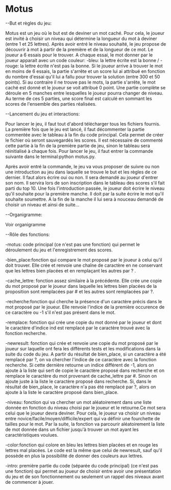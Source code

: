 # Motus

--But et règles du jeu:

Motus est un jeu où le but est de deviner un mot caché. 
Pour cela, le joueur est invité à choisir un niveau qui détermine la longueur du mot à deviner (entre 1 et 25 lettres). Après avoir entré le niveau souhaité, le jeu propose de découvrir à mot à partir de la première et de la longueur de ce mot. Le joueur a 6 essais pour le trouver. A chaque essai, le mot donner par le joueur apparait avec un code couleur: -bleu: la lettre écrite est la bonne / -rouge: la lettre écrite n'est pas la bonne.
Si le joueur arrive à trouver le mot en moins de 6 essais, la partie s'arrête et un score lui ai attribué en fonction du nombre d'essai qu'il lui a fallu pour trouver la solution (entre 300 et 50 points). Si au contraire il ne trouve pas le mots, la partie s'arrête, le mot caché est donné et le joueur se voit attribué 0 point.
Une partie complète se déroule en 5 manches entre lesquelles le joueur pourra changer de niveau. Au terme de ces 5 parties, une score final est calculé en sommant les scores de l'ensemble des parties réalisées.


--Lancement du jeu et interactions:

Pour lancer le jeu, il faut tout d'abord télécharger tous les fichiers fournis. La première fois que le jeu est lancé, il faut décommenter la partie commentée avec le tableau à la fin du code principal. Cela permet de créer le fichier où seront sauvegardés les scores. Il est nécessaire de commenté cette partie à la fin de la première partie de jeu, sinon le tableau sera réinitialisé à chaque fois. Pour lancer le jeu, il faut entrer la commande suivante dans le terminal:python motus.py.

Après avoir entré la commande, le jeu va vous proposer de suivre ou non une introduction au jeu dans laquelle se trouve le but et les règles de ce dernier. Il faut alors écrire oui ou non. Il sera demandé au joueur d'entrer son nom. Il servira lors de son inscription dans le tableau des scores s'il fait parti du top 10.
Une fois l'introduction passée, le joueur doit écrire le niveau qu'il souhaite pour la première manche. Il doit par la suite écrire le mot qu'il souhaite soumettre. A la fin de la manche il lui sera à nouceau demandé de choisir un niveau et ainsi de suite...


--Organigramme:

Voir organigramme



--Rôle des fonctions:

-motus: code principal (ce n'est pas une fonction) qui permet le déroulement du jeu et l'enregistrement des scores.

-bien_place:fonction qui compare le mot proposé par le joueur à celui qu'il doit trouver. Elle crée et renvoie une chaîne de caractère en ne conservant que les lettres bien placées et en remplaçant les autres par ? .

-cache_lettre: fonction assez similaire à la précédente. Elle crée une copie du mot proposé par le joueur dans laquelle les lettres bien placées de la proposition sont remplacées par # et les autres sont remplacées par ?.

-recherche:fonction qui cherche la présence d'un caractère précis dans le mot proposé par le joueur. Elle renvoie l'indice de la première occurence de ce caractère ou -1 s'il n'est pas présent dans le mot. 

-remplace: fonction qui crée une copie du mot donné par le joueur et dont le caractère d'indice ind est remplacé par le caractère trouvé avec la fonction recherche.

-newresult: fonction qui crée et renvoie une copie du mot proposé par le joueur sur laquelle ont fera les différents tests et les modifications dans la suite du code du jeu. A partir du résultat de bien_place, si un caractère a été remplacé par ?, on va chercher l'indice de ce caractère avec la fonction recherche. Si cette dernière retourne un indice différent de -1, alors on ajoute à la liste qui sert de copie le caractère proposé dans recherche et on remplace le caractère du mot provenant de cache_lettre par #. Sinon on ajoute juste à la liste le caractère proposé dans recherche. Si, dans le résultat de bien_place, le caractère n'a pas été remplacé par ?, alors on ajoute à la liste le caractère proposé dans bien_place.

-niveau: fonction qui va chercher un mot aléatoirement dans une liste donnée en fonction du niveau choisi par le joueur et le retourne.Ce mot sera celui que le joueur devra deviner. Pour cela, le joueur va choisir un niveau entre novice/facile/moyen/difficile/expert qui va définir une fourchette de tailles pour le mot. Par la suite, la fonction va parcourir aléatoirement la liste de mot donnée dans un fichier jusqu'à trouver un mot ayant les caractéristiques voulues.

-color:fonction qui colore en bleu les lettres bien placées et en rouge les lettres mal placées. Le code est la même que celui de newresult, sauf qu'il possède en plus la possibilité de donner des couleurs aux lettres.


-intro: première partie du code (séparée du code principal) (ce n'est pas une fonction) qui permet au joueur de choisir entre avoir une présentation du jeu et de son fonctionnement ou seulement un rappel des niveaux avant de commencer à jouer.
